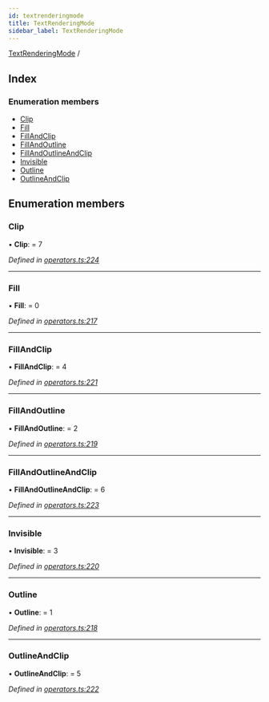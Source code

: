 ```yaml
---
id: textrenderingmode
title: TextRenderingMode
sidebar_label: TextRenderingMode
---
```


[TextRenderingMode](textrenderingmode.md) /

## Index

### Enumeration members

* [Clip](textrenderingmode.md#clip)
* [Fill](textrenderingmode.md#fill)
* [FillAndClip](textrenderingmode.md#fillandclip)
* [FillAndOutline](textrenderingmode.md#fillandoutline)
* [FillAndOutlineAndClip](textrenderingmode.md#fillandoutlineandclip)
* [Invisible](textrenderingmode.md#invisible)
* [Outline](textrenderingmode.md#outline)
* [OutlineAndClip](textrenderingmode.md#outlineandclip)

## Enumeration members

###  Clip

• **Clip**: = 7

*Defined in [operators.ts:224](https://github.com/Hopding/pdf-lib/blob/f878b0e/src/api/operators.ts#L224)*

___

###  Fill

• **Fill**: = 0

*Defined in [operators.ts:217](https://github.com/Hopding/pdf-lib/blob/f878b0e/src/api/operators.ts#L217)*

___

###  FillAndClip

• **FillAndClip**: = 4

*Defined in [operators.ts:221](https://github.com/Hopding/pdf-lib/blob/f878b0e/src/api/operators.ts#L221)*

___

###  FillAndOutline

• **FillAndOutline**: = 2

*Defined in [operators.ts:219](https://github.com/Hopding/pdf-lib/blob/f878b0e/src/api/operators.ts#L219)*

___

###  FillAndOutlineAndClip

• **FillAndOutlineAndClip**: = 6

*Defined in [operators.ts:223](https://github.com/Hopding/pdf-lib/blob/f878b0e/src/api/operators.ts#L223)*

___

###  Invisible

• **Invisible**: = 3

*Defined in [operators.ts:220](https://github.com/Hopding/pdf-lib/blob/f878b0e/src/api/operators.ts#L220)*

___

###  Outline

• **Outline**: = 1

*Defined in [operators.ts:218](https://github.com/Hopding/pdf-lib/blob/f878b0e/src/api/operators.ts#L218)*

___

###  OutlineAndClip

• **OutlineAndClip**: = 5

*Defined in [operators.ts:222](https://github.com/Hopding/pdf-lib/blob/f878b0e/src/api/operators.ts#L222)*